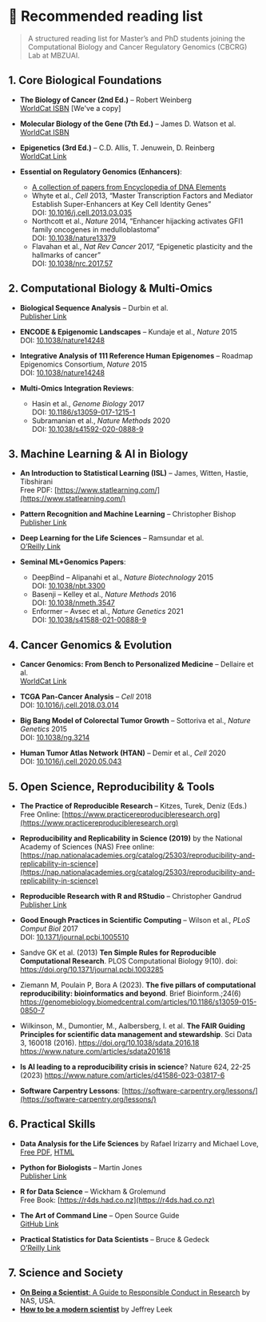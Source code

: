 # 📘 Recommended reading list

> A structured reading list for Master’s and PhD students joining the Computational Biology and Cancer Regulatory Genomics (CBCRG) Lab at MBZUAI.



## 1. Core Biological Foundations

- **The Biology of Cancer (2nd Ed.)** – Robert Weinberg  
  [WorldCat ISBN](https://search.worldcat.org/title/1371401231) [We've a copy]

- **Molecular Biology of the Gene (7th Ed.)** – James D. Watson et al.  
  [WorldCat ISBN](https://search.worldcat.org/title/804550576)

- **Epigenetics (3rd Ed.)** – C.D. Allis, T. Jenuwein, D. Reinberg  
  [WorldCat Link](https://search.worldcat.org/title/884961911)

- **Essential on Regulatory Genomics (Enhancers)**:
  - [A collection of papers from Encyclopedia of DNA Elements](https://www.nature.com/immersive/d42859-020-00027-2/index.html)
  - Whyte et al., _Cell_ 2013, “Master Transcription Factors and Mediator Establish Super-Enhancers at Key Cell Identity Genes”  
    DOI: [10.1016/j.cell.2013.03.035](https://doi.org/10.1016/j.cell.2013.03.035)
  - Northcott et al., _Nature_ 2014, “Enhancer hijacking activates GFI1 family oncogenes in medulloblastoma”  
    DOI: [10.1038/nature13379](https://doi.org/10.1038/nature13379)
  - Flavahan et al., _Nat Rev Cancer_ 2017, “Epigenetic plasticity and the hallmarks of cancer”  
    DOI: [10.1038/nrc.2017.57](https://doi.org/10.1038/nrc.2017.57)

## 2. Computational Biology & Multi-Omics

- **Biological Sequence Analysis** – Durbin et al.  
  [Publisher Link](https://www.cambridge.org/core/books/biological-sequence-analysis/CCB2C5E435507DC53B1DD473BAA9A75D)

- **ENCODE & Epigenomic Landscapes** – Kundaje et al., _Nature_ 2015  
  DOI: [10.1038/nature14248](https://doi.org/10.1038/nature14248)

- **Integrative Analysis of 111 Reference Human Epigenomes** – Roadmap Epigenomics Consortium, _Nature_ 2015  
  DOI: [10.1038/nature14248](https://doi.org/10.1038/nature14248)

- **Multi-Omics Integration Reviews**:
  - Hasin et al., _Genome Biology_ 2017  
    DOI: [10.1186/s13059-017-1215-1](https://doi.org/10.1186/s13059-017-1215-1)
  - Subramanian et al., _Nature Methods_ 2020  
    DOI: [10.1038/s41592-020-0888-9](https://doi.org/10.1038/s41592-020-0888-9)

## 3. Machine Learning & AI in Biology

- **An Introduction to Statistical Learning (ISL)** – James, Witten, Hastie, Tibshirani  
  Free PDF: [https://www.statlearning.com/](https://www.statlearning.com/)

- **Pattern Recognition and Machine Learning** – Christopher Bishop  
  [Publisher Link](https://www.springer.com/gp/book/9780387310732)

- **Deep Learning for the Life Sciences** – Ramsundar et al.  
  [O’Reilly Link](https://www.oreilly.com/library/view/deep-learning-for/9781492039822/)

- **Seminal ML+Genomics Papers**:
  - DeepBind – Alipanahi et al., _Nature Biotechnology_ 2015  
    DOI: [10.1038/nbt.3300](https://doi.org/10.1038/nbt.3300)
  - Basenji – Kelley et al., _Nature Methods_ 2016  
    DOI: [10.1038/nmeth.3547](https://doi.org/10.1038/nmeth.3547)
  - Enformer – Avsec et al., _Nature Genetics_ 2021  
    DOI: [10.1038/s41588-021-00888-9](https://doi.org/10.1038/s41588-021-00888-9)

## 4. Cancer Genomics & Evolution

- **Cancer Genomics: From Bench to Personalized Medicine** – Dellaire et al.  
  [WorldCat Link](https://search.worldcat.org/title/864714803)

- **TCGA Pan-Cancer Analysis** – _Cell_ 2018  
  DOI: [10.1016/j.cell.2018.03.014](https://doi.org/10.1016/j.cell.2018.03.014)

- **Big Bang Model of Colorectal Tumor Growth** – Sottoriva et al., _Nature Genetics_ 2015  
  DOI: [10.1038/ng.3214](https://doi.org/10.1038/ng.3214)

- **Human Tumor Atlas Network (HTAN)** – Demir et al., _Cell_ 2020  
  DOI: [10.1016/j.cell.2020.05.043](https://doi.org/10.1016/j.cell.2020.05.043)

## 5. Open Science, Reproducibility & Tools

- **The Practice of Reproducible Research** – Kitzes, Turek, Deniz (Eds.)  
  Free Online: [https://www.practicereproducibleresearch.org](https://www.practicereproducibleresearch.org)

- **Reproducibility and Replicability in Science (2019)** by the National Academy of Sciences (NAS)
  Free online: [https://nap.nationalacademies.org/catalog/25303/reproducibility-and-replicability-in-science](https://nap.nationalacademies.org/catalog/25303/reproducibility-and-replicability-in-science)

- **Reproducible Research with R and RStudio** – Christopher Gandrud  
  [Publisher Link](https://www.routledge.com/Reproducible-Research-with-R-and-RStudio/Gandrud/p/book/9780367331852)

- **Good Enough Practices in Scientific Computing** – Wilson et al., _PLoS Comput Biol_ 2017  
  DOI: [10.1371/journal.pcbi.1005510](https://doi.org/10.1371/journal.pcbi.1005510)

- Sandve GK et al. (2013) **Ten Simple Rules for Reproducible Computational Research**. PLOS Computational Biology 9(10).
  doi: https://doi.org/10.1371/journal.pcbi.1003285
- Ziemann M, Poulain P, Bora A (2023). **The five pillars of computational reproducibility: bioinformatics and beyond**. Brief Bioinform.;24(6)
  https://genomebiology.biomedcentral.com/articles/10.1186/s13059-015-0850-7
  
- Wilkinson, M., Dumontier, M., Aalbersberg, I. et al. **The FAIR Guiding Principles for scientific data management and stewardship**. Sci Data 3, 160018 (2016).
  https://doi.org/10.1038/sdata.2016.18 https://www.nature.com/articles/sdata201618
  
- **Is AI leading to a reproducibility crisis in science**? Nature 624, 22-25 (2023)
  https://www.nature.com/articles/d41586-023-03817-6

- **Software Carpentry Lessons**: [https://software-carpentry.org/lessons/](https://software-carpentry.org/lessons/)

## 6. Practical Skills

- **Data Analysis for the Life Sciences** by Rafael Irizarry and Michael Love, [Free PDF](https://leanpub.com/dataanalysisforthelifesciences), [HTML](http://genomicsclass.github.io/book/)
- **Python for Biologists** – Martin Jones  
  [Publisher Link](https://pythonforbiologists.com/)

- **R for Data Science** – Wickham & Grolemund  
  Free Book: [https://r4ds.had.co.nz](https://r4ds.had.co.nz)

- **The Art of Command Line** – Open Source Guide  
  [GitHub Link](https://github.com/jlevy/the-art-of-command-line)

- **Practical Statistics for Data Scientists** – Bruce & Gedeck  
  [O’Reilly Link](https://www.oreilly.com/library/view/practical-statistics-for/9781492072935/)

## 7. Science and Society

- [**On Being a Scientist**: A Guide to Responsible Conduct in Research](https://nap.nationalacademies.org/catalog/12192/on-being-a-scientist-a-guide-to-responsible-conduct-in) by NAS, USA.
- [**How to be a modern scientist**](https://leanpub.com/modernscientist) by Jeffrey Leek


